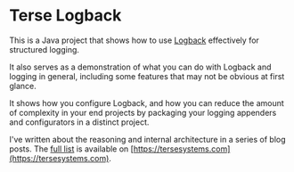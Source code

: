 # Terse Logback

This is a Java project that shows how to use [Logback](https://logback.qos.ch/manual/index.html) effectively for structured logging.  

It also serves as a demonstration of what you can do with Logback and logging in general, including some features that may not be obvious at first glance.

It shows how you configure Logback, and how you can reduce the amount of complexity in your end projects by packaging your logging appenders and configurators in a distinct project.

I've written about the reasoning and internal architecture in a series of blog posts.  The [full list](https://tersesystems.com/category/logging/) is available on [https://tersesystems.com](https://tersesystems.com).
